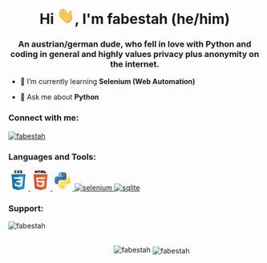 <h1 align="center">Hi <img src="https://github.com/fabestah/fabestah/blob/main/Hi.gif?raw=true" alt="👋" width="35px"/>, I'm fabestah (he/him)</h1>
<h3 align="center">An austrian/german dude, who fell in love with Python and coding in general and highly values privacy plus anonymity on the internet.</h3>

- 🌱 I’m currently learning **Selenium (Web Automation)**

- 💬 Ask me about **Python**

<h3 align="left">Connect with me:</h3>
<p align="left">
<a href="https://dev.to/fabestah" target="blank"><img align="center" src="https://raw.githubusercontent.com/rahuldkjain/github-profile-readme-generator/master/src/images/icons/Social/devto.svg" alt="fabestah" height="30" width="40" /></a>
</p>

<h3 align="left">Languages and Tools:</h3>
<p align="left"> <a href="https://www.w3schools.com/css/" target="_blank" rel="noreferrer"> <img src="https://raw.githubusercontent.com/devicons/devicon/master/icons/css3/css3-original-wordmark.svg" alt="css3" width="40" height="40"/> </a> <a href="https://www.w3.org/html/" target="_blank" rel="noreferrer"> <img src="https://raw.githubusercontent.com/devicons/devicon/master/icons/html5/html5-original-wordmark.svg" alt="html5" width="40" height="40"/> </a> <a href="https://www.python.org" target="_blank" rel="noreferrer"> <img src="https://raw.githubusercontent.com/devicons/devicon/master/icons/python/python-original.svg" alt="python" width="40" height="40"/> </a> <a href="https://www.selenium.dev" target="_blank" rel="noreferrer"> <img src="https://raw.githubusercontent.com/detain/svg-logos/780f25886640cef088af994181646db2f6b1a3f8/svg/selenium-logo.svg" alt="selenium" width="40" height="40"/> </a> <a href="https://www.sqlite.org/" target="_blank" rel="noreferrer"> <img src="https://www.vectorlogo.zone/logos/sqlite/sqlite-icon.svg" alt="sqlite" width="40" height="40"/> </a> </p>

<h3 align="left">Support:</h3>
<p><a href="https://ko-fi.com/fabestah"> <img align="left" src="https://cdn.ko-fi.com/cdn/kofi3.png?v=3" height="50" width="210" alt="fabestah" /></a></p><br><br>

<p><img align="left" src="https://github-readme-stats.vercel.app/api/top-langs?username=fabestah&show_icons=true&locale=en&layout=compact" alt="fabestah" /></p>

<p>&nbsp;<img align="center" src="https://github-readme-stats.vercel.app/api?username=fabestah&show_icons=true&locale=en" alt="fabestah" /></p>

